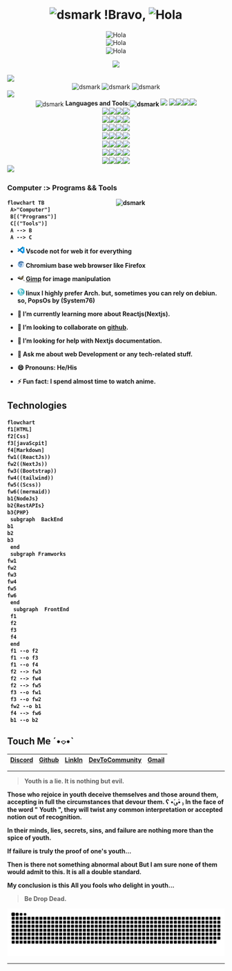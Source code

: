 # <div align="center"><img alt="dsmark" height="37px" width="40px" src="https://c.tenor.com/P7zWdgA3E2EAAAAi/spunchbob-the-g.gif"></img> !Bravo, <img alt="Hola" height="30px" width="40px" src="https://emojipedia-us.s3.amazonaws.com/source/skype/289/ghost_1f47b.png"></img>

</div>



<div align="center">
<img alt="Hola" height="70px" width="70px" align="center" src="https://c.tenor.com/fYg91qBpDdgAAAAi/bongo-cat-transparent.gif"></img><br>
<img alt="Hola" align="center" height="50%" width="100%" src="https://see.fontimg.com/api/renderfont4/2O6xe/eyJyIjoiZnMiLCJoIjoyMywidyI6MTAwMCwiZnMiOjIzLCJmZ2MiOiIjMDAwMDAwIiwiYmdjIjoiI0ZGRkZGRiIsInQiOjF9/SGVsbG8gSSdtIFNhbnNrYXIgU2FodSB8fCBEU21hcmsg/organical-personal-use-bold-italic.png"></img><br>
<img height="80px" align="center" width="80" alt="Hola" src="https://emojipedia-us.s3.dualstack.us-west-1.amazonaws.com/thumbs/72/au-kddi/190/flushed-face_1f633.png"></img>
</div>
 <p align="center">
<img src="https://readme-typing-svg.herokuapp.com?lines=Hello%20 I%27m%20%5BSanskar%20Sahu%20%7C%7C%20DSmark%5D;A+Programmer;Web+Developer+%26%26%20+Web+Designer;Gamer%20%26%26%20Developer;DS%20|%20Algorithms%20|%20OOP%20;&center=true&width=500&height=50">
</p>
 
 <img src="https://user-images.githubusercontent.com/73097560/115834477-dbab4500-a447-11eb-908a-139a6edaec5c.gif"> 
                  
  <br>
<div align="center">
<img alt="dsmark" height="50px" width="70px" src="https://emojipedia-us.s3.dualstack.us-west-1.amazonaws.com/thumbs/120/docomo/205/ghost_1f47b.png">
<img alt="dsmark" height="50px" width="70px" src="https://emojipedia-us.s3.dualstack.us-west-1.amazonaws.com/thumbs/120/docomo/205/ghost_1f47b.png">
<img alt="dsmark" height="50px" width="70px" src="https://emojipedia-us.s3.dualstack.us-west-1.amazonaws.com/thumbs/120/docomo/205/ghost_1f47b.png">
</div>

<img src="https://user-images.githubusercontent.com/73097560/115834477-dbab4500-a447-11eb-908a-139a6edaec5c.gif">         
  <br>
  


 <div align="center">
<img alt="dsmark" align="center" height="70px" width="70px" src="https://c.tenor.com/cXlrPENTVkEAAAAi/chika-dance.gif">
 <b> Languages and Tools:<img alt="dsmark" align="center" height="70px" width="70px" src="https://c.tenor.com/cXlrPENTVkEAAAAi/chika-dance.gif">
 <img src="https://user-images.githubusercontent.com/73097560/115834477-dbab4500-a447-11eb-908a-139a6edaec5c.gif">
 <code><img width="15%" src="https://www.vectorlogo.zone/logos/javascript/javascript-ar21.svg"></code><code><img width="15%" src="https://www.vectorlogo.zone/logos/typescriptlang/typescriptlang-ar21.svg"></code><code><img width="15%" src="https://www.vectorlogo.zone/logos/python/python-ar21.svg"></code><code><img width="15%" src="https://www.vectorlogo.zone/logos/golang/golang-ar21.svg"></code>
<br /><code><img width="15%" src="https://www.vectorlogo.zone/logos/reactjs/reactjs-ar21.svg"></code><code><img width="15%" src="https://www.vectorlogo.zone/logos/angular/angular-ar21.svg"></code><code><img width="15%" src="https://www.vectorlogo.zone/logos/backbonejs/backbonejs-ar21.svg"></code><code><img width="15%" src="https://www.vectorlogo.zone/logos/getbootstrap/getbootstrap-ar21.svg"></code>
<br />
<code><img width="15%" src="https://www.vectorlogo.zone/logos/nodejs/nodejs-ar21.svg"></code><code><img width="15%" src="https://www.vectorlogo.zone/logos/expressjs/expressjs-ar21.svg"></code><code><img width="15%" src="https://www.vectorlogo.zone/logos/djangoproject/djangoproject-ar21.svg"></code><code><img width="15%" src="https://www.vectorlogo.zone/logos/pocoo_flask/pocoo_flask-ar21.svg"></code>
<br /><code><img width="15%" src="https://www.vectorlogo.zone/logos/jestjsio/jestjsio-ar21.svg"></code><code><img width="15%" src="https://www.vectorlogo.zone/logos/mochajs/mochajs-ar21.svg"></code><code><img width="15%" src="https://www.vectorlogo.zone/logos/chaijs/chaijs-ar21.svg"></code><code><img width="15%" src="https://www.vectorlogo.zone/logos/jupyter/jupyter-ar21.svg"></code>
<br /><code><img width="15%" src="https://www.vectorlogo.zone/logos/mysql/mysql-ar21.svg"></code><code><img width="15%" src="https://www.vectorlogo.zone/logos/postgresql/postgresql-ar21.svg"></code><code><img width="15%" src="https://www.vectorlogo.zone/logos/mongodb/mongodb-ar21.svg"></code><code><img width="15%" src="https://www.vectorlogo.zone/logos/redis/redis-ar21.svg"></code>
<br />
<code><img width="15%" src="https://www.vectorlogo.zone/logos/docker/docker-ar21.svg"></code><code><img width="15%" src="https://www.vectorlogo.zone/logos/kubernetes/kubernetes-ar21.svg"></code><code><img width="15%" src="https://www.vectorlogo.zone/logos/nginx/nginx-ar21.svg"></code><code><img width="15%" src="https://www.vectorlogo.zone/logos/amazon_aws/amazon_aws-ar21.svg"></code><br />
<code><img width="15%" src="https://www.vectorlogo.zone/logos/git-scm/git-scm-ar21.svg"></code><code><img width="15%" src="https://www.vectorlogo.zone/logos/travis-ci/travis-ci-ar21.svg"></code><code><img width="15%" src="https://www.vectorlogo.zone/logos/circleci/circleci-ar21.svg"></code><code><img width="15%" src="https://www.vectorlogo.zone/logos/gruntjs/gruntjs-ar21.svg"></code>
<br />
<code><img width="15%" src="https://www.vectorlogo.zone/logos/npmjs/npmjs-ar21.svg"></code><code><img width="15%" src="https://www.vectorlogo.zone/logos/yarnpkg/yarnpkg-ar21.svg"></code><code><img width="15%" src="https://www.vectorlogo.zone/logos/js_webpack/js_webpack-ar21.svg"></code><code><img width="15%" src="https://www.vectorlogo.zone/logos/parceljs/parceljs-ar21.svg"></code>
</div>

<img src="https://user-images.githubusercontent.com/73097560/115834477-dbab4500-a447-11eb-908a-139a6edaec5c.gif"> 
  <br>
</p>

### Computer :> Programs && Tools

<img alt="dsmark" align="right"  height="50%" width="50%" src="https://c.tenor.com/NzrqQHFBVz8AAAAj/kitty-transparent.gif">

```mermaid
flowchart TB
 A>"Computer"]  
 B[("Programs")] 
 C[("Tools")]
 A --> B
 A --> C
``` 
- <img src="https://github.com/DSDarkMark/DSDarkMark/blob/master/assests/vscode.png" width=16> **Vscode** not for web it for everything
- <img src="https://github.com/DSDarkMark/DSDarkMark/blob/master/assests/chromium.png" width=16> Chromium base web browser like **Firefox** 
- <img src="https://github.com/DSDarkMark/DSDarkMark/blob/master/assests/gimp.png" width=16> <a href="https://getpaint.net">**Gimp**</a> for image manipulation
- <img src="https://github.com/DSDarkMark/DSDarkMark/blob/master/assests/popos.png" width=16> linux I highly prefer Arch. but, sometimes you can rely on debiun. so, **PopsOs** by (System76)

- 🌱 I’m currently learning more about **Reactjs(Nextjs)**.
- 👯 I’m looking to collaborate on [github](https://github.com/DSDarkMark/project_short "DSmark Project").
- 🤔 I’m looking for help with Nextjs documentation.
- 💬 Ask me about web Development or any tech-related stuff.
- 😄 Pronouns: He/His
- ⚡ Fun fact: I spend almost time to watch **anime**.

## Technologies 

```mermaid
flowchart 
f1[HTML]
f2[Css]
f3[javaScpit]
f4[Markdown]
fw1((ReactJs))
fw2((NextJs))
fw3((Bootstrap))
fw4((tailwind))
fw5((Scss))
fw6((mermaid))
b1{NodeJs}
b2{RestAPIs}
b3{PHP}
 subgraph  BackEnd
b1
b2
b3
 end  
 subgraph Framworks 
fw1
fw2
fw3
fw4
fw5
fw6
 end
  subgraph  FrontEnd 
 f1
 f2
 f3
 f4
 end  
 f1 --o f2
 f1 --o f3
 f1 --o f4
 f2 --> fw3
 f2 --> fw4
 f2 --> fw5
 f3 --o fw1
 f3 --o fw2
 fw2 --o b1
 f4 --> fw6
 b1 --o b2
 ```

## Touch Me  ˊ•⌔•ˋ 

|[Discord](https://discord.gg/xm4DN6JTVt)|[Github](https://github.com/DSDmark/)|[LinkIn]()|[DevToCommunity](https://dev.to/dsmark)|[Gmail](sahup3296@gmail.com)|
|:-|:-|:-|:-|:--|
---

> **Youth is a lie. It is nothing but evil.**

Those who rejoice in youth deceive themselves and those around them, accepting in full the circumstances that devour them. 
ʕ •́؈•̀ ₎
In the face of the word " **Youth**  ", they will twist any common interpretation or accepted notion out of recognition.

In their minds, lies, secrets, sins, and failure are nothing more than the spice of youth.

If failure is truly the proof of one's youth...

Then is there not something abnormal about But I am sure none of them would admit to this. It is all a double standard.

My conclusion is this All you fools who delight in youth...

> **Be Drop Dead.**

  <p align="center">
  <img src="https://github.com/DHANOLA/DHANOLA/raw/output/github-contribution-grid-snake.svg" alt="snake"></center>
</p>

---

